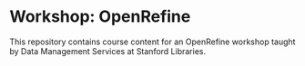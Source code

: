 Workshop: OpenRefine
=======================
This repository contains course content for an OpenRefine workshop taught by Data Management Services at Stanford Libraries.

